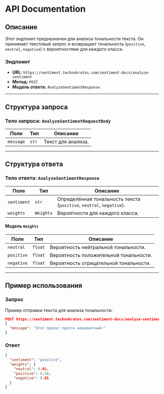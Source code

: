 # API Documentation 

## Описание
Этот эндпоинт предназначен для анализа тональности текста. Он принимает текстовый запрос и возвращает тональность (`positive`, `neutral`, `negative`) с вероятностями для каждого класса.

### Эндпоинт
- **URL:** `https://sentiment.technokratos.com/sentiment-docs/analyze-sentiment`
- **Метод:** `POST`
- **Модель ответа:** `AnalyzeSentimentResponse`

---

## Структура запроса

### Тело запроса: `AnalyzeSentimentRequestBody`

| Поле      | Тип  | Описание             |
|-----------|------|----------------------|
| `message` | `str`| Текст для анализа.   |

---

## Структура ответа

### Тело ответа: `AnalyzeSentimentResponse`

| Поле      | Тип     | Описание                                           |
|-----------|---------|----------------------------------------------------|
| `sentiment`| `str`  | Определённая тональность текста (`positive`, `neutral`, `negative`). |
| `weights` | `Weights` | Вероятности для каждого класса.                   |

#### Модель `Weights`

| Поле       | Тип   | Описание                            |
|------------|-------|-------------------------------------|
| `neutral`  | `float`| Вероятность нейтральной тональности.|
| `positive` | `float`| Вероятность положительной тональности.|
| `negative` | `float`| Вероятность отрицательной тональности.|

---

## Пример использования

### Запрос

Пример отправки текста для анализа тональности:

```json
POST https://sentiment.technokratos.com/sentiment-docs/analyze-sentiment
{
  "message": "Этот проект просто невероятный!"
}
```

### Ответ
```json
{
  "sentiment": "positive",
  "weights": {
    "neutral": 0.01,
    "positive": 0.98,
    "negative": 0.01
  }
}
```
